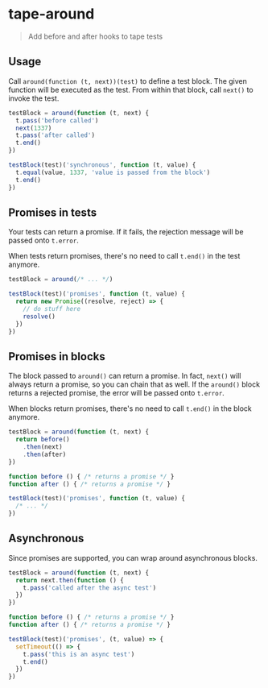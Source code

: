 # tape-around

> Add before and after hooks to tape tests

## Usage

Call `around(function (t, next))(test)` to define a test block. The given function will be executed as the test. From within that block, call `next()` to invoke the test.

```js
testBlock = around(function (t, next) {
  t.pass('before called')
  next(1337)
  t.pass('after called')
  t.end()
})

testBlock(test)('synchronous', function (t, value) {
  t.equal(value, 1337, 'value is passed from the block')
  t.end()
})
```

## Promises in tests

Your tests can return a promise. If it fails, the rejection message will be passed onto `t.error`.

When tests return promises, there's no need to call `t.end()` in the test anymore.

```js
testBlock = around(/* ... */)

testBlock(test)('promises', function (t, value) {
  return new Promise((resolve, reject) => {
    // do stuff here
    resolve()
  })
})
```

## Promises in blocks

The block passed to `around()` can return a promise. In fact, `next()` will always return a promise, so you can chain that as well. If the `around()` block returns a rejected promise, the error will be passed onto `t.error`.

When blocks return promises, there's no need to call `t.end()` in the block anymore.

```js
testBlock = around(function (t, next) {
  return before()
    .then(next)
    .then(after)
})

function before () { /* returns a promise */ }
function after () { /* returns a promise */ }

testBlock(test)('promises', function (t, value) {
  /* ... */
})
```

## Asynchronous

Since promises are supported, you can wrap around asynchronous blocks.

```js
testBlock = around(function (t, next) {
  return next.then(function () {
    t.pass('called after the async test')
  })
})

function before () { /* returns a promise */ }
function after () { /* returns a promise */ }

testBlock(test)('promises', (t, value) => {
  setTimeout(() => {
    t.pass('this is an async test')
    t.end()
  })
})
```
